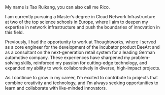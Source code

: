 My name is Tao Ruikang, you can also call me Rico.

I am currently pursuing a Master’s degree in Cloud Network Infrastructure at two of the top science schools in Europe, where I aim to deepen my expertise in network infrastructure and push the boundaries of innovation in this field.

Previously, I had the opportunity to work at Thoughtworks, where I served as a core engineer for the development of the incubator product BeeArt and as a consultant on the next-generation retail system for a leading German automotive company. These experiences have sharpened my problem-solving skills, reinforced my passion for cutting-edge technology, and expanded my ability to work collaboratively in diverse, high-impact projects.

As I continue to grow in my career, I’m excited to contribute to projects that combine creativity and technology, and I’m always seeking opportunities to learn and collaborate with like-minded innovators.